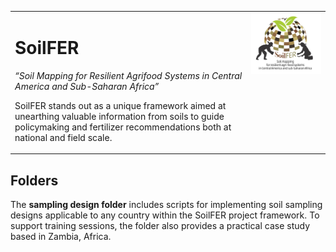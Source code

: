 <table style="width: 100%;">
  <tr>
    <td style="text-align: left; vertical-align: top; width: 75%;">
      <h1>SoilFER</h1>
      <p><em>“Soil Mapping for Resilient Agrifood Systems in Central America and Sub-Saharan Africa”</em></p>
      <p>SoilFER stands out as a unique framework aimed at unearthing valuable information from soils to guide policymaking and fertilizer recommendations both at national and field scale.</p>
    </td>
    <td style="text-align: right; vertical-align: top; width: 25%;">
      <img src="img/logo_soilfer.jpg" alt="SoilFER Logo" width="600px">
    </td>
  </tr>
</table>

## Folders

The **sampling design folder** includes scripts for implementing soil sampling designs applicable to any country within the SoilFER project framework. To support training sessions, the folder also provides a practical case study based in Zambia, Africa.

